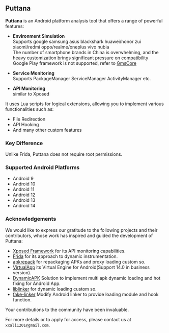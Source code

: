 ## Puttana

**Puttana** is an Android platform analysis tool that offers a range of powerful features:

- **Environment Simulation**  
  Supports google samsung asus blackshark huawei/honor zui xiaomi/redmi oppo/realme/oneplus vivo nubia  
  The number of smartphone brands in China is overwhelming, and the heavy customization brings significant pressure on compatibility  
  Google Play framework is not supported, refer to [GmsCore](https://github.com/microg/GmsCore)
  
- **Service Monitoring**  
  Supports PackageManager ServiceManager ActivityManager etc.
  
- **API Monitoring**  
  similar to Xposed

It uses Lua scripts for logical extensions, allowing you to implement various functionalities such as:

- File Redirection
- API Hooking
- And many other custom features

### Key Difference

Unlike Frida, Puttana does not require root permissions.

### Supported Android Platforms

- Android 9
- Android 10
- Android 11
- Android 12
- Android 13
- Android 14

### Acknowledgements

We would like to express our gratitude to the following projects and their contributors, whose work has inspired and guided the development of Puttana:

- [Xposed Framework](https://github.com/rovo89/XposedBridge) for its API monitoring capabilities.
- [Frida](https://frida.re/) for its approach to dynamic instrumentation.
- [apkrepack](https://github.com/nul/apkrepack) for repackaging APKs and proxy loading custom so.
- [VirtualApp](https://github.com/asLody/VirtualApp) its Virtual Engine for Android(Support 14.0 in business version).
- [DynamicAPK](https://github.com/CtripMobile/DynamicAPK) Solution to implement multi apk dynamic loading and hot fixing for Android App.
- [liblinker](https://github.com/nul/liblinker) for dynamic loading custom so.
- [fake-linker](https://github.com/sanfengAndroid/fake-linker) Modify Android linker to provide loading module and hook function.


Your contributions to the community have been invaluable.

For more details or to apply for access, please contact us at `xxali1201@gmail.com`.
